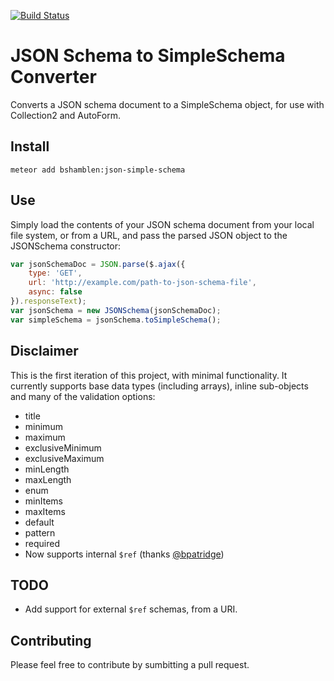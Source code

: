 [![Build Status](https://travis-ci.org/Yodata/meteor-json-simple-schema.svg)](https://travis-ci.org/Yodata/meteor-json-simple-schema)

# JSON Schema to SimpleSchema Converter

Converts a JSON schema document to a SimpleSchema object, for use with Collection2 and AutoForm.

## Install
```cli
meteor add bshamblen:json-simple-schema
```

## Use
Simply load the contents of your JSON schema document from your local file system, or from a URL, and pass the parsed JSON object to the JSONSchema constructor:

```javascript
var jsonSchemaDoc = JSON.parse($.ajax({
	type: 'GET',
	url: 'http://example.com/path-to-json-schema-file',
	async: false
}).responseText);
var jsonSchema = new JSONSchema(jsonSchemaDoc);
var simpleSchema = jsonSchema.toSimpleSchema();
```

## Disclaimer
This is the first iteration of this project, with minimal functionality. It currently supports base data types (including arrays), inline sub-objects and many of the validation options:
* title
* minimum
* maximum
* exclusiveMinimum
* exclusiveMaximum
* minLength
* maxLength
* enum
* minItems
* maxItems
* default
* pattern
* required
* Now supports internal `$ref` (thanks [@bpatridge](https://github.com/bpartridge))

## TODO
* Add support for external `$ref` schemas, from a URI.

## Contributing
Please feel free to contribute by sumbitting a pull request.
